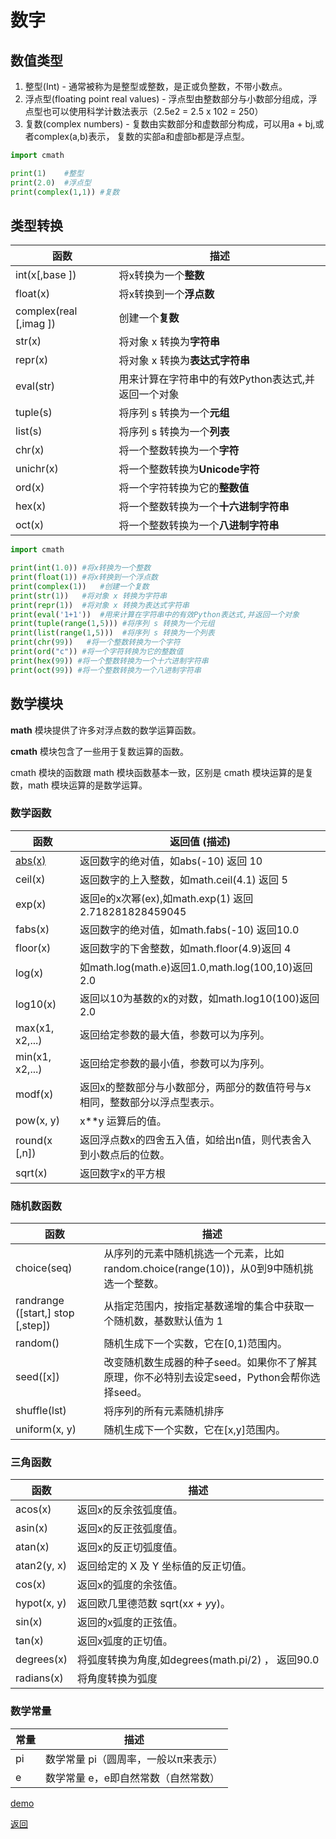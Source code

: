 # 数字

## 数值类型

1. 整型(Int) - 通常被称为是整型或整数，是正或负整数，不带小数点。
2. 浮点型(floating point real values) - 浮点型由整数部分与小数部分组成，浮点型也可以使用科学计数法表示（2.5e2 = 2.5 x 102 = 250）
3. 复数(complex numbers) - 复数由实数部分和虚数部分构成，可以用a + bj,或者complex(a,b)表示， 复数的实部a和虚部b都是浮点型。

```python
import cmath

print(1)    #整型
print(2.0)  #浮点型
print(complex(1,1)) #复数
```

## 类型转换

函数 | 描述
-- | --
int(x[,base ]) | 将x转换为一个**整数**
float(x) | 将x转换到一个**浮点数**  
complex(real [,imag ]) | 创建一个**复数**  
str(x) | 将对象 x 转换为**字符串**  
repr(x) | 将对象 x 转换为**表达式字符串**  
eval(str) | 用来计算在字符串中的有效Python表达式,并返回一个对象  
tuple(s) | 将序列 s 转换为一个**元组**  
list(s) | 将序列 s 转换为一个**列表**  
chr(x) | 将一个整数转换为一个**字符**  
unichr(x) | 将一个整数转换为**Unicode字符**  
ord(x) | 将一个字符转换为它的**整数值**  
hex(x) | 将一个整数转换为一个**十六进制字符串**  
oct(x) | 将一个整数转换为一个**八进制字符串**  

```python
import cmath

print(int(1.0)) #将x转换为一个整数  
print(float(1)) #将x转换到一个浮点数  
print(complex(1))   #创建一个复数  
print(str(1))   #将对象 x 转换为字符串  
print(repr(1))  #将对象 x 转换为表达式字符串  
print(eval('1+1'))  #用来计算在字符串中的有效Python表达式,并返回一个对象  
print(tuple(range(1,5))) #将序列 s 转换为一个元组  
print(list(range(1,5)))  #将序列 s 转换为一个列表  
print(chr(99))   #将一个整数转换为一个字符  
print(ord("c")) #将一个字符转换为它的整数值  
print(hex(99)) #将一个整数转换为一个十六进制字符串  
print(oct(99)) #将一个整数转换为一个八进制字符串  
```

## 数学模块

**math** 模块提供了许多对浮点数的数学运算函数。

**cmath** 模块包含了一些用于复数运算的函数。

cmath 模块的函数跟 math 模块函数基本一致，区别是 cmath 模块运算的是复数，math 模块运算的是数学运算。

### 数学函数

函数 | 返回值 (描述)
-- | --
[abs(x)](函数/abs.md) | 返回数字的绝对值，如abs(-10) 返回 10
ceil(x) | 返回数字的上入整数，如math.ceil(4.1) 返回 5
exp(x) | 返回e的x次幂(ex),如math.exp(1) 返回2.718281828459045
fabs(x) | 返回数字的绝对值，如math.fabs(-10) 返回10.0
floor(x) | 返回数字的下舍整数，如math.floor(4.9)返回 4
log(x) | 如math.log(math.e)返回1.0,math.log(100,10)返回2.0
log10(x) | 返回以10为基数的x的对数，如math.log10(100)返回 2.0
max(x1, x2,...) | 返回给定参数的最大值，参数可以为序列。
min(x1, x2,...) | 返回给定参数的最小值，参数可以为序列。
modf(x) | 返回x的整数部分与小数部分，两部分的数值符号与x相同，整数部分以浮点型表示。
pow(x, y) | x**y 运算后的值。
round(x [,n]) | 返回浮点数x的四舍五入值，如给出n值，则代表舍入到小数点后的位数。
sqrt(x) | 返回数字x的平方根

### 随机数函数

函数 | 描述
-- | --
choice(seq) | 从序列的元素中随机挑选一个元素，比如random.choice(range(10))，从0到9中随机挑选一个整数。
randrange ([start,] stop [,step]) | 从指定范围内，按指定基数递增的集合中获取一个随机数，基数默认值为 1
random() | 随机生成下一个实数，它在[0,1)范围内。
seed([x]) | 改变随机数生成器的种子seed。如果你不了解其原理，你不必特别去设定seed，Python会帮你选择seed。
shuffle(lst) | 将序列的所有元素随机排序
uniform(x, y) | 随机生成下一个实数，它在[x,y]范围内。

### 三角函数

函数 | 描述
-- | --
acos(x) | 返回x的反余弦弧度值。
asin(x) | 返回x的反正弦弧度值。
atan(x) | 返回x的反正切弧度值。
atan2(y, x) | 返回给定的 X 及 Y 坐标值的反正切值。
cos(x) | 返回x的弧度的余弦值。
hypot(x, y) | 返回欧几里德范数 sqrt(x*x + y*y)。
sin(x) | 返回的x弧度的正弦值。
tan(x) | 返回x弧度的正切值。
degrees(x) | 将弧度转换为角度,如degrees(math.pi/2) ， 返回90.0
radians(x) | 将角度转换为弧度

### 数学常量

常量 | 描述
-- | --
pi | 数学常量 pi（圆周率，一般以π来表示）
e | 数学常量 e，e即自然常数（自然常数）

[demo](01-数字.py)

[返回](../00-变量类型.md)
